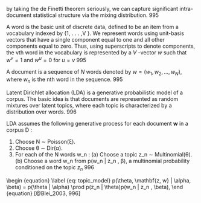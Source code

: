 by taking the de Finetti theorem seriously, we can capture significant intra-document statistical structure via the mixing distribution. 995

A word is the basic unit of discrete data, defined to be an item from a vocabulary indexed by
{1, . . . ,V }. We represent words using unit-basis vectors that have a single component equal to one and all other components equal to zero. Thus, using superscripts to denote components, the vth word in the vocabulary is represented by a $V$ -vector $w$ such that $w^v = 1$ and $w^u = 0$ for $u = v$ 995

A document is a sequence of $N$ words denoted by $w = (w_1 , w_2 , . . . , w_N )$, where $w_n$ is the nth word in the sequence. 995

Latent Dirichlet allocation (LDA) is a generative probabilistic model of a corpus. The basic idea is that documents are represented as random mixtures over latent topics, where each topic is characterized by a distribution over words. 996

LDA assumes the following generative process for each document **w** in a corpus D :
1. Choose N ∼ Poisson(ξ).
2. Choose θ ∼ Dir(α).
3. For each of the N words w_n :
(a) Choose a topic z_n ∼ Multinomial(θ).
(b) Choose a word w_n from p(w_n | z_n , β), a multinomial probability conditioned on the topic $z_n$ 996

\begin {equation}
\label {eq: topic_model}
p(\theta, \mathbf{z, w} | \alpha, \beta) = p(\theta | \alpha) \prod p(z_n | \theta)p(w_n | z_n , \beta),
\end {equation}
[@Blei_2003, 996]
